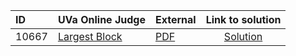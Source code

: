 | ID | UVa Online Judge | External | Link to solution |
|:---|:---|:---|:---:|
| 10667 | [Largest Block](https://onlinejudge.org/index.php?option=com_onlinejudge&Itemid=8&category=650&page=show_problem&problem=1608) | [PDF](https://onlinejudge.org/external/106/10667.pdf) | [Solution](https%3A//github.com/versenyi98/programming-contests/tree/master/UVa%20Online%20Judge/10667%2520-%2520Largest%2520Block)|

